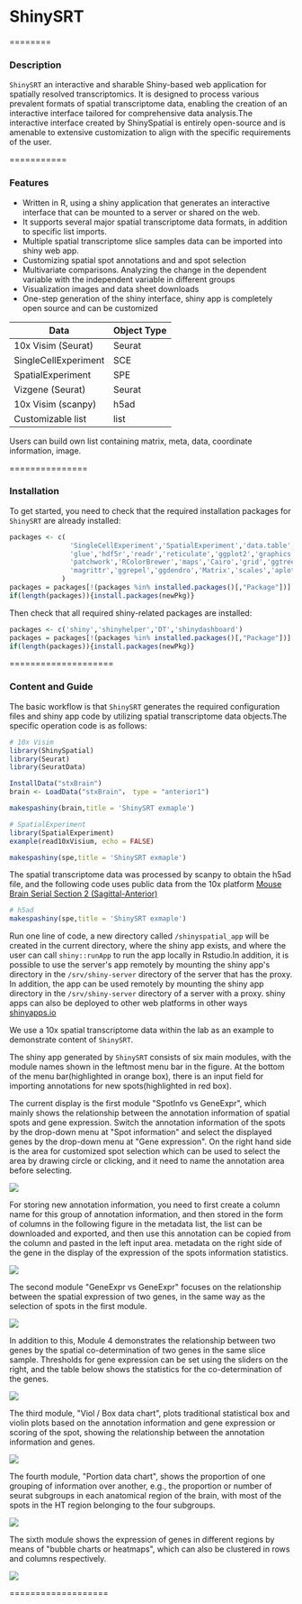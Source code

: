 # ShinySRT

========

### Description
`ShinySRT` an interactive and sharable Shiny-based web application for spatially resolved transcriptomics. It is designed to process various prevalent formats of spatial transcriptome data, enabling the creation of an interactive interface tailored for comprehensive data analysis.The interactive interface created by ShinySpatial is entirely open-source and is amenable to extensive customization to align with the specific requirements of the user.

===========

### Features
- Written in R, using a shiny application that generates an interactive interface that can be mounted to a server or shared on the web.
- It supports several major spatial transcriptome data formats, in addition to specific list imports.
- Multiple spatial transcriptome slice samples data can be imported into shiny web app.
- Customizing spatial spot annotations and and spot selection
- Multivariate comparisons. Analyzing the change in the dependent variable with the independent variable in different groups
- Visualization images and data sheet downloads
- One-step generation of the shiny interface, shiny app is completely open source and can be customized


| Data      | Object Type |
| ----------- | ----------- |
| 10x Visim (Seurat)     | Seurat       |
| SingleCellExperiment   | SCE        |
| SpatialExperiment   | SPE        |
| Vizgene (Seurat)  | Seurat        |
| 10x Visim (scanpy)   | h5ad        |
| Customizable list   | list        |

Users can build own list containing matrix, meta, data, coordinate information, image.

===============

### Installation
To get started, you need to check that the required installation packages for `ShinySRT` are already installed:

``` r
packages <- c(
               'SingleCellExperiment','SpatialExperiment','data.table','dplyr',
               'glue','hdf5r','readr','reticulate','ggplot2','graphics','gridExtra',
               'patchwork','RColorBrewer','maps','Cairo','grid','ggtree','aplot',
               'magrittr','ggrepel','ggdendro','Matrix','scales','aplot'
             )
packages = packages[!(packages %in% installed.packages()[,"Package"])]
if(length(packages)){install.packages(newPkg)}             
```
Then check that all required shiny-related packages are installed:

``` r
packages <- c('shiny','shinyhelper','DT','shinydashboard')
packages = packages[!(packages %in% installed.packages()[,"Package"])]
if(length(packages)){install.packages(newPkg)}
```


====================

### Content and Guide
The basic workflow is that `ShinySRT` generates the required configuration files and shiny app code by utilizing spatial transcriptome data objects.The specific operation code is as follows:

``` r
# 10x Visim
library(ShinySpatial)
library(Seurat)
library(SeuratData)

InstallData("stxBrain")
brain <- LoadData("stxBrain"， type = "anterior1")

makespashiny(brain,title = 'ShinySRT exmaple')

# SpatialExperiment
library(SpatialExperiment)
example(read10xVisium, echo = FALSE)

makespashiny(spe,title = 'ShinySRT exmaple')
```

The spatial transcriptome data was processed by scanpy to obtain the h5ad file, and the following code uses public data from the 10x platform [Mouse Brain Serial Section 2 (Sagittal-Anterior)](https://www.10xgenomics.com/resources/datasets/mouse-brain-serial-section-2-sagittal-anterior-1-standard)

``` r
# h5ad
makespashiny(spe,title = 'ShinySRT exmaple')
```

Run one line of code, a new directory called `/shinyspatial_app` will be created in the current directory, where the shiny app exists, and where the user can call `shiny::runApp` to run the app locally in Rstudio.In addition, it is possible to use the server's app remotely by mounting the shiny app's directory in the `/srv/shiny-server` directory of the server that has the proxy. In addition, the app can be used remotely by mounting the shiny app directory in the `/srv/shiny-server` directory of a server with a proxy. shiny apps can also be deployed to other web platforms in other ways [shinyapps.io](https://www.shinyapps.io/)

We use a 10x spatial transcriptome data within the lab as an example to demonstrate content of `ShinySRT`.

The shiny app generated by `ShinySRT` consists of six main modules, with the module names shown in the leftmost menu bar in the figure. At the bottom of the menu bar(highlighted in orange box), there is an input field for importing annotations for new spots(highlighted in red box).

The current display is the first module "SpotInfo vs GeneExpr", which mainly shows the relationship between the annotation information of spatial spots and gene expression. Switch the annotation information of the spots by the drop-down menu at "Spot information" and select the displayed genes by the drop-down menu at "Gene expression". On the right hand side is the area for customized spot selection which can be used to select the area by drawing circle or clicking, and it need to name the annotation area before selecting.


![](image/content1.png)


For storing new annotation information, you need to first create a column name for this group of annotation information, and then stored in the form of columns in the following figure in the metadata list, the list can be downloaded and exported, and then use this annotation can be copied from the column and pasted in the left input area. metadata on the right side of the gene in the display of the expression of the spots information statistics.


![](image/content2.png)


The second module "GeneExpr vs GeneExpr" focuses on the relationship between the spatial expression of two genes, in the same way as the selection of spots in the first module.


![](image/content3.png)


In addition to this, Module 4 demonstrates the relationship between two genes by the spatial co-determination of two genes in the same slice sample. Thresholds for gene expression can be set using the sliders on the right, and the table below shows the statistics for the co-determination of the genes.


![](image/content4.png)


The third module, "Viol / Box data chart", plots traditional statistical box and violin plots based on the annotation information and gene expression or scoring of the spot, showing the relationship between the annotation information and genes.


![](image/content5.png)


The fourth module, "Portion data chart", shows the proportion of one grouping of information over another, e.g., the proportion or number of seurat subgroups in each anatomical region of the brain, with most of the spots in the HT region belonging to the four subgroups.


![](image/content6.png)


The sixth module shows the expression of genes in different regions by means of "bubble charts or heatmaps", which can also be clustered in rows and columns respectively.


![](image/content7.png)


===================
